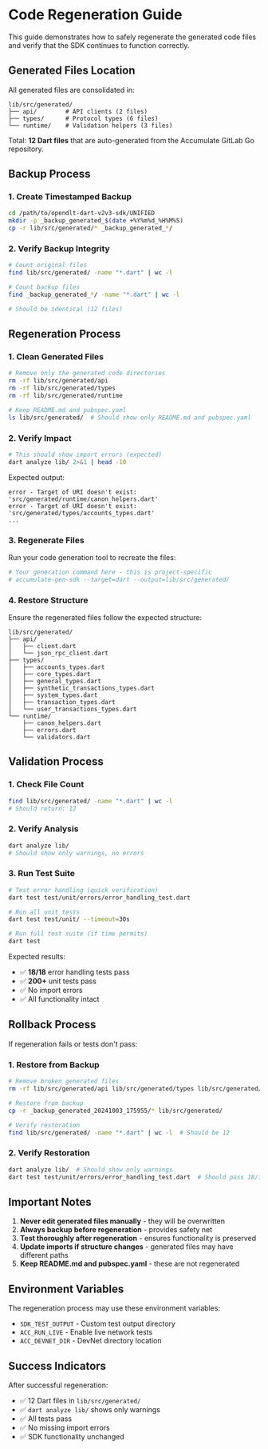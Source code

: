 # Code Regeneration Guide

This guide demonstrates how to safely regenerate the generated code files and verify that the SDK continues to function correctly.

## Generated Files Location

All generated files are consolidated in:
```
lib/src/generated/
├── api/        # API clients (2 files)
├── types/      # Protocol types (6 files)
└── runtime/    # Validation helpers (3 files)
```

Total: **12 Dart files** that are auto-generated from the Accumulate GitLab Go repository.

## Backup Process

### 1. Create Timestamped Backup
```bash
cd /path/to/opendlt-dart-v2v3-sdk/UNIFIED
mkdir -p _backup_generated_$(date +%Y%m%d_%H%M%S)
cp -r lib/src/generated/* _backup_generated_*/
```

### 2. Verify Backup Integrity
```bash
# Count original files
find lib/src/generated/ -name "*.dart" | wc -l

# Count backup files
find _backup_generated_*/ -name "*.dart" | wc -l

# Should be identical (12 files)
```

## Regeneration Process

### 1. Clean Generated Files
```bash
# Remove only the generated code directories
rm -rf lib/src/generated/api
rm -rf lib/src/generated/types
rm -rf lib/src/generated/runtime

# Keep README.md and pubspec.yaml
ls lib/src/generated/  # Should show only README.md and pubspec.yaml
```

### 2. Verify Impact
```bash
# This should show import errors (expected)
dart analyze lib/ 2>&1 | head -10
```

Expected output:
```
error - Target of URI doesn't exist: 'src/generated/runtime/canon_helpers.dart'
error - Target of URI doesn't exist: 'src/generated/types/accounts_types.dart'
...
```

### 3. Regenerate Files
Run your code generation tool to recreate the files:
```bash
# Your generation command here - this is project-specific
# accumulate-gen-sdk --target=dart --output=lib/src/generated/
```

### 4. Restore Structure
Ensure the regenerated files follow the expected structure:
```
lib/src/generated/
├── api/
│   ├── client.dart
│   └── json_rpc_client.dart
├── types/
│   ├── accounts_types.dart
│   ├── core_types.dart
│   ├── general_types.dart
│   ├── synthetic_transactions_types.dart
│   ├── system_types.dart
│   ├── transaction_types.dart
│   └── user_transactions_types.dart
└── runtime/
    ├── canon_helpers.dart
    ├── errors.dart
    └── validators.dart
```

## Validation Process

### 1. Check File Count
```bash
find lib/src/generated/ -name "*.dart" | wc -l
# Should return: 12
```

### 2. Verify Analysis
```bash
dart analyze lib/
# Should show only warnings, no errors
```

### 3. Run Test Suite
```bash
# Test error handling (quick verification)
dart test test/unit/errors/error_handling_test.dart

# Run all unit tests
dart test test/unit/ --timeout=30s

# Run full test suite (if time permits)
dart test
```

Expected results:
- ✅ **18/18** error handling tests pass
- ✅ **200+** unit tests pass
- ✅ No import errors
- ✅ All functionality intact

## Rollback Process

If regeneration fails or tests don't pass:

### 1. Restore from Backup
```bash
# Remove broken generated files
rm -rf lib/src/generated/api lib/src/generated/types lib/src/generated/runtime

# Restore from backup
cp -r _backup_generated_20241003_175955/* lib/src/generated/

# Verify restoration
find lib/src/generated/ -name "*.dart" | wc -l  # Should be 12
```

### 2. Verify Restoration
```bash
dart analyze lib/  # Should show only warnings
dart test test/unit/errors/error_handling_test.dart  # Should pass 18/18
```

## Important Notes

1. **Never edit generated files manually** - they will be overwritten
2. **Always backup before regeneration** - provides safety net
3. **Test thoroughly after regeneration** - ensures functionality is preserved
4. **Update imports if structure changes** - generated files may have different paths
5. **Keep README.md and pubspec.yaml** - these are not regenerated

## Environment Variables

The regeneration process may use these environment variables:
- `SDK_TEST_OUTPUT` - Custom test output directory
- `ACC_RUN_LIVE` - Enable live network tests
- `ACC_DEVNET_DIR` - DevNet directory location

## Success Indicators

After successful regeneration:
- ✅ 12 Dart files in `lib/src/generated/`
- ✅ `dart analyze lib/` shows only warnings
- ✅ All tests pass
- ✅ No missing import errors
- ✅ SDK functionality unchanged